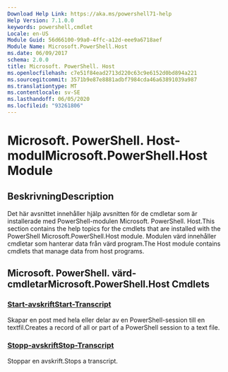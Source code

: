 ```yaml
---
Download Help Link: https://aka.ms/powershell71-help
Help Version: 7.1.0.0
keywords: powershell,cmdlet
Locale: en-US
Module Guid: 56d66100-99a0-4ffc-a12d-eee9a6718aef
Module Name: Microsoft.PowerShell.Host
ms.date: 06/09/2017
schema: 2.0.0
title: Microsoft. PowerShell. Host
ms.openlocfilehash: c7e51f84ead2713d220c63c9e6152d0bd894a221
ms.sourcegitcommit: 3571b9e87e8881adbf7984cda46a63891039a987
ms.translationtype: MT
ms.contentlocale: sv-SE
ms.lasthandoff: 06/05/2020
ms.locfileid: "93261806"
---
```

# <span data-ttu-id="6610c-103">Microsoft. PowerShell. Host-modul</span><span class="sxs-lookup"><span data-stu-id="6610c-103">Microsoft.PowerShell.Host Module</span></span>

## <span data-ttu-id="6610c-104">Beskrivning</span><span class="sxs-lookup"><span data-stu-id="6610c-104">Description</span></span>

<span data-ttu-id="6610c-105">Det här avsnittet innehåller hjälp avsnitten för de cmdletar som är installerade med PowerShell-modulen Microsoft. PowerShell. Host.</span><span class="sxs-lookup"><span data-stu-id="6610c-105">This section contains the help topics for the cmdlets that are installed with the PowerShell Microsoft.PowerShell.Host module.</span></span> <span data-ttu-id="6610c-106">Modulen värd innehåller cmdletar som hanterar data från värd program.</span><span class="sxs-lookup"><span data-stu-id="6610c-106">The Host module contains cmdlets that manage data from host programs.</span></span>

## <span data-ttu-id="6610c-107">Microsoft. PowerShell. värd-cmdletar</span><span class="sxs-lookup"><span data-stu-id="6610c-107">Microsoft.PowerShell.Host Cmdlets</span></span>

### [<span data-ttu-id="6610c-108">Start-avskrift</span><span class="sxs-lookup"><span data-stu-id="6610c-108">Start-Transcript</span></span>](Start-Transcript.md)
<span data-ttu-id="6610c-109">Skapar en post med hela eller delar av en PowerShell-session till en textfil.</span><span class="sxs-lookup"><span data-stu-id="6610c-109">Creates a record of all or part of a PowerShell session to a text file.</span></span>

### [<span data-ttu-id="6610c-110">Stopp-avskrift</span><span class="sxs-lookup"><span data-stu-id="6610c-110">Stop-Transcript</span></span>](Stop-Transcript.md)
<span data-ttu-id="6610c-111">Stoppar en avskrift.</span><span class="sxs-lookup"><span data-stu-id="6610c-111">Stops a transcript.</span></span>

